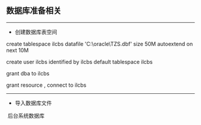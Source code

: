 ## 数据库准备相关
----

*  创建数据库表空间

create tablespace ilcbs
datafile 'C:\oracle\TZS.dbf'
size 50M
autoextend on
next 10M

create user ilcbs
identified by ilcbs
default tablespace ilcbs

grant dba to ilcbs

grant resource , connect to ilcbs

----

* 导入数据库文件

  后台系统数据库
